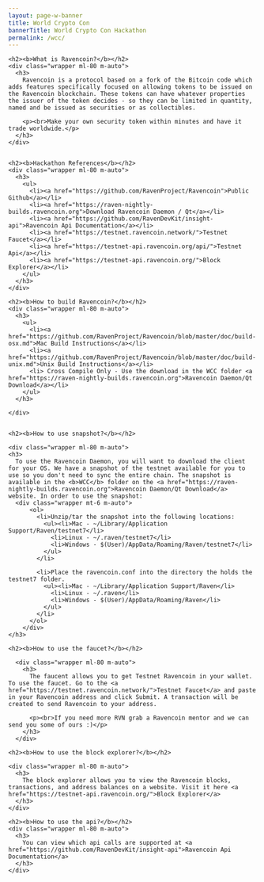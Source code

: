 ```yaml
---
layout: page-w-banner
title: World Crypto Con
bannerTitle: World Crypto Con Hackathon
permalink: /wcc/
---
```


<div class="page-content">
  <div class="wrapper mt-8 mb-32 m-auto">

    <h2><b>What is Ravencoin?</b></h2>
    <div class="wrapper ml-80 m-auto">
      <h3>
        Ravencoin is a protocol based on a fork of the Bitcoin code which adds features specifically focused on allowing tokens to be issued on the Ravencoin blockchain. These tokens can have whatever properties the issuer of the token decides - so they can be limited in quantity, named and be issued as securities or as collectibles.

        <p><br>Make your own security token within minutes and have it trade worldwide.</p>
      </h3>
    </div>


    <h2><b>Hackathon References</b></h2>
    <div class="wrapper ml-80 m-auto">
      <h3>
        <ul>
          <li><a href="https://github.com/RavenProject/Ravencoin">Public Github</a></li>
          <li><a href="https://raven-nightly-builds.ravencoin.org">Download Ravencoin Daemon / Qt</a></li>
          <li><a href="https://github.com/RavenDevKit/insight-api">Ravencoin Api Documentation</a></li>
          <li><a href="https://testnet.ravencoin.network/">Testnet Faucet</a></li>
          <li><a href="https://testnet-api.ravencoin.org/api/">Testnet Api</a></li>
          <li><a href="https://testnet-api.ravencoin.org/">Block Explorer</a></li>
        </ul>
      </h3>
    </div>

    <h2><b>How to build Ravencoin?</b></h2>
    <div class="wrapper ml-80 m-auto">
      <h3>
        <ul>
          <li><a href="https://github.com/RavenProject/Ravencoin/blob/master/doc/build-osx.md">Mac Build Instructions</a></li>
          <li><a href="https://github.com/RavenProject/Ravencoin/blob/master/doc/build-unix.md">Unix Build Instructions</a></li>
          <li> Cross Compile Only - Use the download in the WCC folder <a href="https://raven-nightly-builds.ravencoin.org">Ravencoin Daemon/Qt Download</a></li>
        </ul>
      </h3>

    </div>


    <h2><b>How to use snapshot?</b></h2>

    <div class="wrapper ml-80 m-auto">
    <h3>
      To use the Ravencoin Daemon, you will want to download the client for your OS. We have a snapshot of the testnet available for you to use so you don't need to sync the entire chain. The snapshot is available in the <b>WCC</b> folder on the <a href="https://raven-nightly-builds.ravencoin.org">Ravencoin Daemon/Qt Download</a> website. In order to use the snapshot:
      <div class="wrapper mt-6 m-auto">
          <ol>
            <li>Unzip/tar the snapshot into the following locations:
              <ul><li>Mac - ~/Library/Application Support/Raven/testnet7</li>
                <li>Linux - ~/.raven/testnet7</li>
                <li>Windows - $(User)/AppData/Roaming/Raven/testnet7</li>
              </ul>
            </li>

            <li>Place the ravencoin.conf into the directory the holds the testnet7 folder.
              <ul><li>Mac - ~/Library/Application Support/Raven</li>
                <li>Linux - ~/.raven</li>
                <li>Windows - $(User)/AppData/Roaming/Raven</li>
              </ul>
            </li>
          </ol>
        </div>
    </h3>
  </div>

    <h2><b>How to use the faucet?</b></h2>

      <div class="wrapper ml-80 m-auto">
        <h3>
          The faucent allows you to get Testnet Ravencoin in your wallet. To use the faucet. Go to the <a href="https://testnet.ravencoin.network/">Testnet Faucet</a> and paste in your Ravencoin address and click Submit. A transaction will be created to send Ravencoin to your address.

          <p><br>If you need more RVN grab a Ravencoin mentor and we can send you some of ours :)</p>
        </h3>
      </div>

    <h2><b>How to use the block explorer?</b></h2>

    <div class="wrapper ml-80 m-auto">
      <h3>
        The block explorer allows you to view the Ravencoin blocks, transactions, and address balances on a website. Visit it here <a href="https://testnet-api.ravencoin.org/">Block Explorer</a>
      </h3>
    </div>

    <h2><b>How to use the api?</b></h2>
    <div class="wrapper ml-80 m-auto">
      <h3>
        You can view which api calls are supported at <a href="https://github.com/RavenDevKit/insight-api">Ravencoin Api Documentation</a>
      </h3>
    </div>
  </div>
</div>
